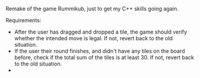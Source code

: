 Remake of the game Rummikub, just to get my C++ skills going again.

Requirements:
- After the user has dragged and dropped a tile, the game should verify whether the intended move is legal. If not, revert back to the old situation.
- If the user their round finishes, and didn't have any tiles on the board before, check if the total sum of the tiles is at least 30. If not, revert back to the old situation.
- 

